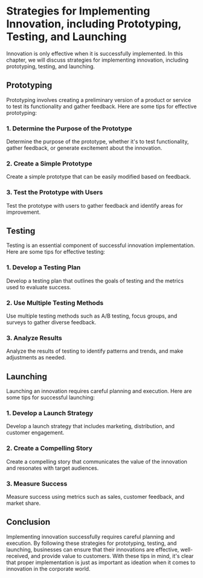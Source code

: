 # Strategies for Implementing Innovation, including Prototyping, Testing, and Launching

Innovation is only effective when it is successfully implemented. In this chapter, we will discuss strategies for implementing innovation, including prototyping, testing, and launching.

Prototyping
-----------

Prototyping involves creating a preliminary version of a product or service to test its functionality and gather feedback. Here are some tips for effective prototyping:

### 1. Determine the Purpose of the Prototype

Determine the purpose of the prototype, whether it's to test functionality, gather feedback, or generate excitement about the innovation.

### 2. Create a Simple Prototype

Create a simple prototype that can be easily modified based on feedback.

### 3. Test the Prototype with Users

Test the prototype with users to gather feedback and identify areas for improvement.

Testing
-------

Testing is an essential component of successful innovation implementation. Here are some tips for effective testing:

### 1. Develop a Testing Plan

Develop a testing plan that outlines the goals of testing and the metrics used to evaluate success.

### 2. Use Multiple Testing Methods

Use multiple testing methods such as A/B testing, focus groups, and surveys to gather diverse feedback.

### 3. Analyze Results

Analyze the results of testing to identify patterns and trends, and make adjustments as needed.

Launching
---------

Launching an innovation requires careful planning and execution. Here are some tips for successful launching:

### 1. Develop a Launch Strategy

Develop a launch strategy that includes marketing, distribution, and customer engagement.

### 2. Create a Compelling Story

Create a compelling story that communicates the value of the innovation and resonates with target audiences.

### 3. Measure Success

Measure success using metrics such as sales, customer feedback, and market share.

Conclusion
----------

Implementing innovation successfully requires careful planning and execution. By following these strategies for prototyping, testing, and launching, businesses can ensure that their innovations are effective, well-received, and provide value to customers. With these tips in mind, it's clear that proper implementation is just as important as ideation when it comes to innovation in the corporate world.
